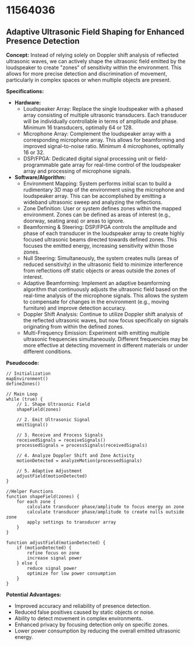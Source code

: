 # 11564036

## Adaptive Ultrasonic Field Shaping for Enhanced Presence Detection

**Concept:** Instead of relying solely on Doppler shift analysis of reflected ultrasonic waves, we can actively shape the ultrasonic field emitted by the loudspeaker to create "zones" of sensitivity within the environment. This allows for more precise detection and discrimination of movement, particularly in complex spaces or when multiple objects are present.

**Specifications:**

*   **Hardware:**
    *   Loudspeaker Array: Replace the single loudspeaker with a phased array consisting of multiple ultrasonic transducers. Each transducer will be individually controllable in terms of amplitude and phase. Minimum 16 transducers, optimally 64 or 128.
    *   Microphone Array: Complement the loudspeaker array with a corresponding microphone array. This allows for beamforming and improved signal-to-noise ratio. Minimum 4 microphones, optimally 16 or 32.
    *   DSP/FPGA: Dedicated digital signal processing unit or field-programmable gate array for real-time control of the loudspeaker array and processing of microphone signals.
*   **Software/Algorithm:**
    *   Environment Mapping: System performs initial scan to build a rudimentary 3D map of the environment using the microphone and loudspeaker array. This can be accomplished by emitting a wideband ultrasonic sweep and analyzing the reflections.
    *   Zone Definition: User or system defines zones within the mapped environment. Zones can be defined as areas of interest (e.g., doorway, seating area) or areas to ignore.
    *   Beamforming & Steering: DSP/FPGA controls the amplitude and phase of each transducer in the loudspeaker array to create highly focused ultrasonic beams directed towards defined zones. This focuses the emitted energy, increasing sensitivity within those zones.
    *   Null Steering: Simultaneously, the system creates nulls (areas of reduced sensitivity) in the ultrasonic field to minimize interference from reflections off static objects or areas outside the zones of interest.
    *   Adaptive Beamforming: Implement an adaptive beamforming algorithm that continuously adjusts the ultrasonic field based on the real-time analysis of the microphone signals. This allows the system to compensate for changes in the environment (e.g., moving furniture) and improve detection accuracy.
    *   Doppler Shift Analysis: Continue to utilize Doppler shift analysis of the reflected ultrasonic waves, but now focus specifically on signals originating from within the defined zones.
    *   Multi-Frequency Emission: Experiment with emitting multiple ultrasonic frequencies simultaneously. Different frequencies may be more effective at detecting movement in different materials or under different conditions.

**Pseudocode:**

```
// Initialization
mapEnvironment()
defineZones()

// Main Loop
while (true) {
    // 1. Shape Ultrasonic Field
    shapeField(zones)

    // 2. Emit Ultrasonic Signal
    emitSignal()

    // 3. Receive and Process Signals
    receivedSignals = receiveSignals()
    processedSignals = processSignals(receivedSignals)

    // 4. Analyze Doppler Shift and Zone Activity
    motionDetected = analyzeMotion(processedSignals)

    // 5. Adaptive Adjustment
    adjustField(motionDetected)
}

//Helper Functions
function shapeField(zones) {
    for each zone {
        calculate transducer phase/amplitude to focus energy on zone
        calculate transducer phase/amplitude to create nulls outside zone
        apply settings to transducer array
    }
}

function adjustField(motionDetected) {
    if (motionDetected) {
        refine focus on zone
        increase signal power
    } else {
        reduce signal power
        optimize for low power consumption
    }
}
```

**Potential Advantages:**

*   Improved accuracy and reliability of presence detection.
*   Reduced false positives caused by static objects or noise.
*   Ability to detect movement in complex environments.
*   Enhanced privacy by focusing detection only on specific zones.
*   Lower power consumption by reducing the overall emitted ultrasonic energy.